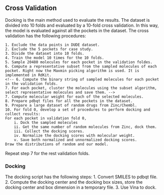 ## Cross Validation
Docking is the main method used to evaluate the results. The dataset is divided into 10 folds and evaluated by a 10-fold cross validation. In this way, the model is evaluated against all the pockets in the dataset. The cross validation has the following procedures:
	
    1. Exclude the data points in DUDE dataset. 
	2. Exclude the 5 pockets for case study.
	3. Divide the dataset into 10 folds.
	4. Train the model 10 times for the 10 folds.
	5. Sample 20480 molecules for each pocket in the validation foldes.
    6. Compute a representative subset from the sampled molecules of each pocket. Right now the Maxmin picking algorithm is used. It is implemented in RdKit. 
	<!-- 6. Compute the binary string of sampled molecules for each pocket in the validation folds.
	7. For each pocket, cluster the molecules using the subset algorithm, select representative molecules and save them. -->
	7. Compute molecular weight for each of the selected molecules.
	8. Prepare pdbqt files for all the pockets in the dataset.
	9. Prepare a large dataset of random drugs from Zinc/Chembl.
	10. For fold 0, develop a set of procedures to perform docking and collect results:
	For each pocket in validation fold 0,
		i. Dock the sampled molecules
		ii. Get the same number of random molecules from Zinc, dock them.
		iii. Collect the docking scores.
		iv. Normalize the docking scores with molecular weight.
		v. Save both normalized and unnormalized docking scores.
	Draw the distributions of random and our model.
Repeat step 7 for the rest validation folds.

### Docking
The docking script has the following steps:
	1. Convert SMILES to pdbqt file.
	2. Compute the docking center and the docking box sizes, store the docking center and box dimension in a temporary file.
    3. Use Vina to dock.